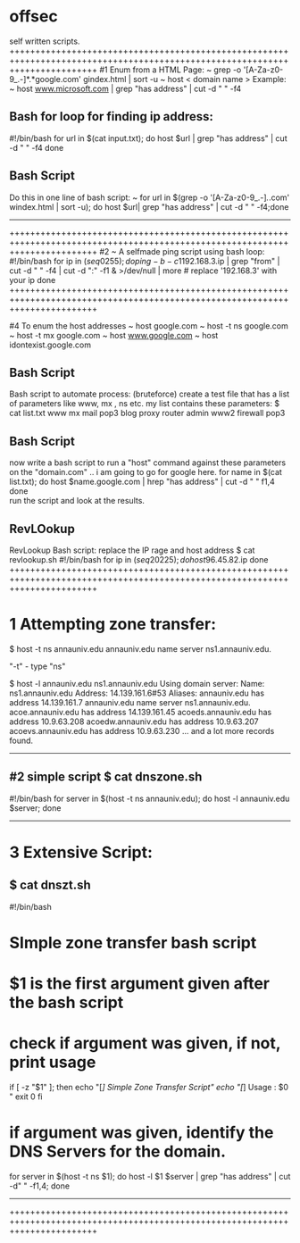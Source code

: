 # offsec
self written scripts.
+++++++++++++++++++++++++++++++++++++++++++++++++++++++++++++++++++++++++++++++++++++++++++++++++++++++++++++++++++++++++++++
#1 Enum from a HTML Page:
~ grep -o '[A-Za-z0-9_\.-]*\.*google.com' gindex.html | sort -u
~ host < domain name >
Example:
~ host www.microsoft.com | grep "has address" | cut -d " " -f4

Bash for loop for finding ip address:         
-----------------------------------------------------------------------------------------------------------------------------
#!/bin/bash
for url in $(cat input.txt);
    do
        host $url | grep "has address" | cut -d " " -f4
    done
    
Bash Script
-----------------------------------------------------------------------------------------------------------------------------
Do this in one line of bash script:
~ for url in $(grep -o '[A-Za-z0-9_\.-]*\.*.com' windex.html | sort -u); do host $url| grep "has address" | cut -d " " -f4;done

-----------------------------------------------------------------------------------------------------------------------------
+++++++++++++++++++++++++++++++++++++++++++++++++++++++++++++++++++++++++++++++++++++++++++++++++++++++++++++++++++++++++++++
#2 ~ A selfmade ping script using bash loop: 
#!/bin/bash
    for ip in $(seq 0 255);
        do
            ping -b -c 1 192.168.3.$ip | grep "from" | cut -d " " -f4 | cut -d ":" -f1 & >/dev/null | more
            # replace '192.168.3' with your ip
        done
+++++++++++++++++++++++++++++++++++++++++++++++++++++++++++++++++++++++++++++++++++++++++++++++++++++++++++++++++++++++++++++

#4 To enum the host addresses 
~    host google.com 
~    host -t ns google.com
~    host -t mx google.com
~    host www.google.com
~    host idontexist.google.com

Bash Script
-----------------------------------------------------------------------------------------------------------------------------
Bash script to automate process: (bruteforce)
create a test file that has a list of parameters like www, mx , ns etc.
my list contains these parameters:
$ cat list.txt 
www
mx
mail
pop3
blog
proxy
router
admin
www2
firewall
pop3

Bash Script
-----------------------------------------------------------------------------------------------------------------------------
now write a bash script to run a "host" command against these parameters on the "domain.com" .. i am going to go for google here.
for name in $(cat list.txt);
    do
        host $name.google.com | hrep "has address" | cut -d " " f1,4
    done    
run the script and look at the results.

RevLOokup
-----------------------------------------------------------------------------------------------------------------------------
RevLookup Bash script:
replace the IP rage and host address 
$ cat revlookup.sh 
#!/bin/bash
for ip in $(seq 20 225);
 do
  host 96.45.82.$ip
 done
+++++++++++++++++++++++++++++++++++++++++++++++++++++++++++++++++++++++++++++++++++++++++++++++++++++++++++++++++++++++++++++
# 1 Attempting zone transfer:
$ host -t ns annauniv.edu 
annauniv.edu name server ns1.annauniv.edu.

"-t" - type 
"ns" <nameserver>

$ host -l annauniv.edu ns1.annauniv.edu
Using domain server:
Name: ns1.annauniv.edu
Address: 14.139.161.6#53
Aliases: 
annauniv.edu has address 14.139.161.7
annauniv.edu name server ns1.annauniv.edu.
acoe.annauniv.edu has address 14.139.161.45
acoeds.annauniv.edu has address 10.9.63.208
acoedw.annauniv.edu has address 10.9.63.207
acoevs.annauniv.edu has address 10.9.63.230
... 
and a lot more records found.

-----------------------------------------------------------------------------------------------------------------------------
#2 simple script 
$ cat dnszone.sh 
--------------------------------------------------------
#!/bin/bash
for server in $(host -t ns annauniv.edu);
 do
  host -l annauniv.edu $server;
 done

-----------------------------------------------------------------------------------------------------------------------------
# 3 Extensive Script:
$ cat dnszt.sh 
-------------------------------------------------------
#!/bin/bash
# SImple zone transfer bash script
# $1 is the first argument given after the bash script
# check if argument was given, if not, print usage

if [ -z "$1" ];
 then
  echo "[*] Simple Zone Transfer Script"
  echo "[*] Usage : $0 <domain name>"
  exit 0
fi

# if argument was given, identify the DNS Servers for the domain.

for server in $(host -t ns $1);
 do
  host -l $1 $server | grep "has address" | cut -d" " -f1,4;
 done

-----------------------------------------------------------------------------------------------------------------------------
+++++++++++++++++++++++++++++++++++++++++++++++++++++++++++++++++++++++++++++++++++++++++++++++++++++++++++++++++++++++++++++
